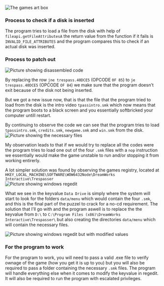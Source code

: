 ![The games art box](https://github.com/s9rA16Bf4/No_CD_Cracks/blob/main/pictures/trespasser/Jp-trespasser-cover.png)

### Process to check if a disk is inserted
The program tries to load a file from the disk with help of `fileapi.getFileAttributesA` the return value from the function if it fails is `INVALID_FILE_ATTRIBUTES`
and the program compares this to check if an actual disk was inserted.

### Process to patch out
![Picture showing disassembled code](https://github.com/s9rA16Bf4/No_CD_Cracks/blob/main/pictures/trespasser/pic1.png)

By replacing the row `jne trespass.40DCE5` (OPCODE `0F 85`) to `je trespass.40DCE5` (OPCODE `OF 84`) we make sure that the program doesn't exit because of the disk
not being inserted.

But we got a new issue now, that is that the file that the program tried to load from the disk is the intro video `tpassintro.smk` which now means that the program 
boots to a black screen and you essentially softbricked your computer untill restart.

By continuing to observe the code we can see that the program tries to load `tpassintro.smk`, `credits.smk`, `newgame.smk` and `win.smk` from the disk.<br>
![Picture showing the necessary files](https://github.com/s9rA16Bf4/No_CD_Cracks/blob/main/pictures/trespasser/pic4.png)

My observation leads to that if we would try to replace all the codes were the program tries to load one out of the four `.smk` files with a `nop` instruction we essentially would make the game unstable to run and/or stopping it from working entirerly. 

A lot simpler solution was found by observing the games registry, located at `HKEY_LOCAL_MACHINE\SOFTWARE\WOW6432Node\DreamWorks Interactive\Trespasser`<br>
![Picture showing windows regedit](https://github.com/s9rA16Bf4/No_CD_Cracks/blob/main/pictures/trespasser/pic2.png)

What we see in the keyvalue `Data Drive` is simply where the system will start to look for the folders `data/menu` which would contain the four `.smk`, and this is the final part of the puzzel to crack for a no-cd requirement. The solution that I'll go with and the program aswell is to replace the the keyvalue from `D:\` to `C:\Program Files (x86)\DreamWorks Interactive\Trespasser\` but also creating the directories `data/menu` which will contain the necessary files.

![Picture showing windows regedit but with modified values](https://github.com/s9rA16Bf4/No_CD_Cracks/blob/main/pictures/trespasser/pic3.png)<br>

### For the program to work
For the program to work, you will need to pass a valid .exe file to verify ownage of the game (how you get it is up to you) but you will also be required to pass a folder containing the necessary `.smk` files. The program will handle everything else when it comes to modify the keyvalue in regedit. It will also be required to run the program with escalated privileges.
